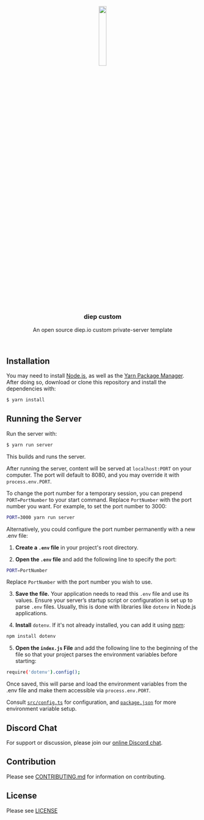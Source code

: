 <br><br>
<div align="center">
<img src="./icon.png" width="20%" />
<h3> diep custom </h3>
<p> An open source diep.io custom private-server template </p>
</div>
<br>

## Installation

You may need to install [Node.js](https://nodejs.org/), as well as the [Yarn Package Manager](https://classic.yarnpkg.com/en/docs/install).\
After doing so, download or clone this repository and install the dependencies with:
```bash
$ yarn install
```

## Running the Server

Run the server with:
```bash
$ yarn run server
```
This builds and runs the server.

After running the server, content will be served at `localhost:PORT` on your computer. The port will default to 8080, and you may override it with `process.env.PORT`.

To change the port number for a temporary session, you can prepend `PORT=PortNumber` to your start command. Replace `PortNumber` with the port number you want. For example, to set the port number to 3000:
```bash
PORT=3000 yarn run server
```

Alternatively, you could configure the port number permanently with a new .env file:
1. **Create a `.env` file** in your project's root directory.
   
2. **Open the `.env` file** and add the following line to specify the port:
```bash
PORT=PortNumber
```
Replace `PortNumber` with the port number you wish to use.

3. **Save the file.** Your application needs to read this `.env` file and use its values. Ensure your server’s startup script or configuration is set up to parse `.env` files. Usually, this is done with libraries like `dotenv` in Node.js applications.

4. **Install** `dotenv`. If it's not already installed, you can add it using [npm](https://docs.npmjs.com/downloading-and-installing-node-js-and-npm):
```bash
npm install dotenv
```

5. **Open the `index.js` File** and add the following line to the beginning of the file so that your project parses the environment variables before starting:
```bash
require('dotenv').config();
```
Once saved, this will parse and load the environment variables from the .env file and make them accessible via `process.env.PORT`.

Consult [`src/config.ts`](./src/config.ts) for configuration, and [`package.json`](./package.json) for more environment variable setup.

## Discord Chat

For support or discussion, please join our [online Discord chat](https://discord.gg/SyxWdxgHnT).

## Contribution

Please see [CONTRIBUTING.md](./CONTRIBUTING.md) for information on contributing.

## License

Please see [LICENSE](./LICENSE)
